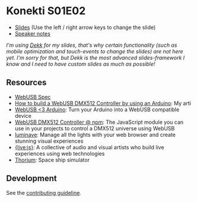 # Konekti S01E02

* [Slides](https://timpietrusky.github.io/WebUSB-for-Digital-Artists) (Use the left / right arrow keys to change the slide)
* [Speaker notes](https://timpietrusky.github.io/WebUSB-for-Digital-Artists?present=true)

_I'm using [Dekk](https://github.com/sinnerschrader/dekk) for my slides, that's why certain functionality (such as mobile optimization and touch-events to change the slides) are not here yet. I'm sorry for that, but Dekk is the most advanced slides-framework I know and I need to have custom slides as much as possible!_

## Resources

* [WebUSB Spec](https://wicg.github.io/webusb)
* [How to build a WebUSB DMX512 Controller by using an Arduino](https://medium.com/@timpietrusky/how-to-build-a-webusb-dmx512-controller-by-using-an-arduino-e0dd8efb7bf0): My arti
* [WebUSB <3 Arduino](https://wicg.github.io/webusb): Turn your Arduino into a WebUSB compatible device
* [WebUSB DMX512 Controller @ npm](https://www.npmjs.com/package/webusb-dmx512-controller): The JavaScript module you can use in your projects to control a DMX512 universe using WebUSB
* [luminave](https://github.com/NERDDISCO/luminave): Manage all the lights with your web browser and create stunning visual experiences
* [{live:js}](https://livejs.network): A collective of audio and visual artists who build live experiences using web technologies
* [Thorium](https://thoriumsim.com/): Space ship simulator


## Development

See the [contributing guideline](.github/CONTRIBUTING.md#development). 

